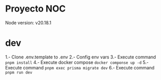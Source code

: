 # Proyecto NOC

Node version: v20.18.1

# dev
1.- Clone .env.template to .env
2.- Config env vars
3.- Execute command ```pnpm install```
4.- Execute docker compose ```docker componse up -d```
5.- Execute command ```pnpm exec prisma migrate dev```
6.- Execute command ```pnpm run dev```